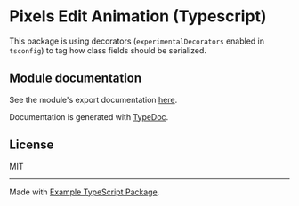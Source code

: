 # Pixels Edit Animation (Typescript)

This package is using decorators (`experimentalDecorators` enabled in `tsconfig`)
to tag how class fields should be serialized.

## Module documentation

See the module's export documentation [here](
    https://gamewithpixels.github.io/pixels-js/modules/_systemic_games_pixels_edit_animation.html
).

Documentation is generated with [TypeDoc](https://typedoc.org/).

## License

MIT

---

Made with [Example TypeScript Package](
    https://github.com/tomchen/example-typescript-package
).
